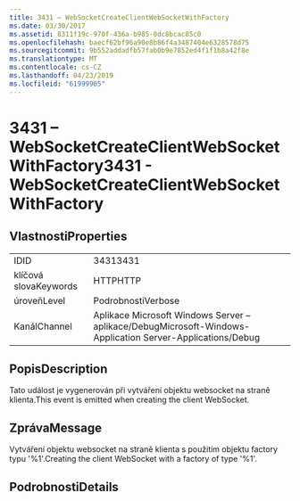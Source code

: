 ```yaml
---
title: 3431 – WebSocketCreateClientWebSocketWithFactory
ms.date: 03/30/2017
ms.assetid: 8311f19c-970f-436a-b985-0dc8bcac85c0
ms.openlocfilehash: baecf62bf96a90e8b86f4a3487404e6328578d75
ms.sourcegitcommit: 9b552addadfb57fab0b9e7852ed4f1f1b8a42f8e
ms.translationtype: MT
ms.contentlocale: cs-CZ
ms.lasthandoff: 04/23/2019
ms.locfileid: "61999905"
---
```

# <a name="3431---websocketcreateclientwebsocketwithfactory"></a><span data-ttu-id="830ec-102">3431 – WebSocketCreateClientWebSocketWithFactory</span><span class="sxs-lookup"><span data-stu-id="830ec-102">3431 - WebSocketCreateClientWebSocketWithFactory</span></span>
## <a name="properties"></a><span data-ttu-id="830ec-103">Vlastnosti</span><span class="sxs-lookup"><span data-stu-id="830ec-103">Properties</span></span>  
  
|||  
|-|-|  
|<span data-ttu-id="830ec-104">ID</span><span class="sxs-lookup"><span data-stu-id="830ec-104">ID</span></span>|<span data-ttu-id="830ec-105">3431</span><span class="sxs-lookup"><span data-stu-id="830ec-105">3431</span></span>|  
|<span data-ttu-id="830ec-106">klíčová slova</span><span class="sxs-lookup"><span data-stu-id="830ec-106">Keywords</span></span>|<span data-ttu-id="830ec-107">HTTP</span><span class="sxs-lookup"><span data-stu-id="830ec-107">HTTP</span></span>|  
|<span data-ttu-id="830ec-108">úroveň</span><span class="sxs-lookup"><span data-stu-id="830ec-108">Level</span></span>|<span data-ttu-id="830ec-109">Podrobnosti</span><span class="sxs-lookup"><span data-stu-id="830ec-109">Verbose</span></span>|  
|<span data-ttu-id="830ec-110">Kanál</span><span class="sxs-lookup"><span data-stu-id="830ec-110">Channel</span></span>|<span data-ttu-id="830ec-111">Aplikace Microsoft Windows Server – aplikace/Debug</span><span class="sxs-lookup"><span data-stu-id="830ec-111">Microsoft-Windows-Application Server-Applications/Debug</span></span>|  
  
## <a name="description"></a><span data-ttu-id="830ec-112">Popis</span><span class="sxs-lookup"><span data-stu-id="830ec-112">Description</span></span>  
 <span data-ttu-id="830ec-113">Tato událost je vygenerován při vytváření objektu websocket na straně klienta.</span><span class="sxs-lookup"><span data-stu-id="830ec-113">This event is emitted when creating the client WebSocket.</span></span>  
  
## <a name="message"></a><span data-ttu-id="830ec-114">Zpráva</span><span class="sxs-lookup"><span data-stu-id="830ec-114">Message</span></span>  
 <span data-ttu-id="830ec-115">Vytváření objektu websocket na straně klienta s použitím objektu factory typu '%1'.</span><span class="sxs-lookup"><span data-stu-id="830ec-115">Creating the client WebSocket with a factory of type '%1'.</span></span>  
  
## <a name="details"></a><span data-ttu-id="830ec-116">Podrobnosti</span><span class="sxs-lookup"><span data-stu-id="830ec-116">Details</span></span>
